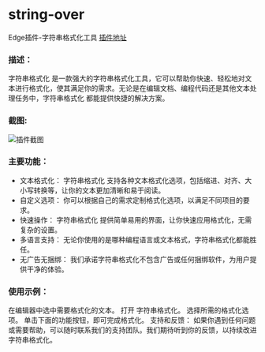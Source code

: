 # string-over
Edge插件-字符串格式化工具
[插件地址](https://microsoftedge.microsoft.com/addons/detail/oehpklonmekckgkfmmbkonaklpmpjfgf)

### 描述：
字符串格式化 是一款强大的字符串格式化工具，它可以帮助你快速、轻松地对文本进行格式化，使其满足你的需求。无论是在编辑文档、编程代码还是其他文本处理任务中，字符串格式化 都能提供快捷的解决方案。

### 截图:
![插件截图](https://s2.loli.net/2023/10/20/hEyxgDzufVAc2Hk.png)

### 主要功能：

- 文本格式化： 字符串格式化 支持各种文本格式化选项，包括缩进、对齐、大小写转换等，让你的文本更加清晰和易于阅读。
- 自定义选项： 你可以根据自己的需求定制格式化选项，以满足不同项目的要求。
- 快速操作： 字符串格式化 提供简单易用的界面，让你快速应用格式化，无需复杂的设置。
- 多语言支持： 无论你使用的是哪种编程语言或文本格式，字符串格式化都能胜任。
- 无广告无捆绑： 我们承诺字符串格式化不包含广告或任何捆绑软件，为用户提供干净的体验。

### 使用示例：

在编辑器中选中需要格式化的文本。
打开 字符串格式化。
选择所需的格式化选项。
单击下面的功能按钮，即可完成格式化。
支持和反馈：
如果你遇到任何问题或需要帮助，可以随时联系我们的支持团队。我们期待听到你的反馈，以持续改进字符串格式化。
